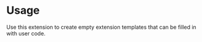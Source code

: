 # Usage

Use this extension to create empty extension templates that can be filled in with user code.

